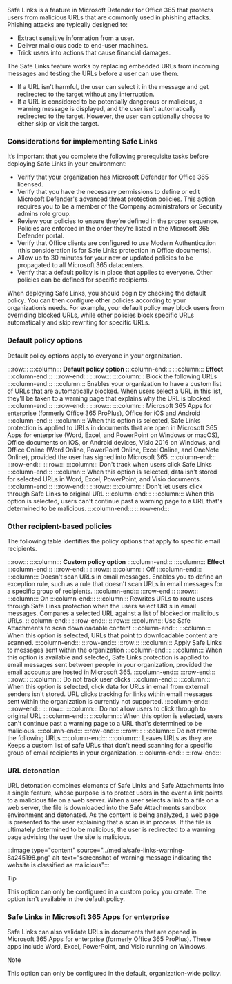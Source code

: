 Safe Links is a feature in Microsoft Defender for Office 365 that protects users from malicious URLs that are commonly used in phishing attacks. Phishing attacks are typically designed to:

 -  Extract sensitive information from a user.
 -  Deliver malicious code to end-user machines.
 -  Trick users into actions that cause financial damages.

The Safe Links feature works by replacing embedded URLs from incoming messages and testing the URLs before a user can use them.

 -  If a URL isn't harmful, the user can select it in the message and get redirected to the target without any interruption.
 -  If a URL is considered to be potentially dangerous or malicious, a warning message is displayed, and the user isn't automatically redirected to the target. However, the user can optionally choose to either skip or visit the target.

### Considerations for implementing Safe Links

It’s important that you complete the following prerequisite tasks before deploying Safe Links in your environment:

 -  Verify that your organization has Microsoft Defender for Office 365 licensed.
 -  Verify that you have the necessary permissions to define or edit Microsoft Defender's advanced threat protection policies. This action requires you to be a member of the Company administrators or Security admins role group.
 -  Review your policies to ensure they’re defined in the proper sequence. Policies are enforced in the order they're listed in the Microsoft 365 Defender portal.
 -  Verify that Office clients are configured to use Modern Authentication (this consideration is for Safe Links protection in Office documents).
 -  Allow up to 30 minutes for your new or updated policies to be propagated to all Microsoft 365 datacenters.
 -  Verify that a default policy is in place that applies to everyone. Other policies can be defined for specific recipients.

When deploying Safe Links, you should begin by checking the default policy. You can then configure other policies according to your organization’s needs. For example, your default policy may block users from overriding blocked URLs, while other policies block specific URLs automatically and skip rewriting for specific URLs.

### Default policy options

Default policy options apply to everyone in your organization.

:::row:::
  :::column:::
    **Default policy option**
  :::column-end:::
  :::column:::
    **Effect**
  :::column-end:::
:::row-end:::
:::row:::
  :::column:::
    Block the following URLs
  :::column-end:::
  :::column:::
    Enables your organization to have a custom list of URLs that are automatically blocked. When users select a URL in this list, they'll be taken to a warning page that explains why the URL is blocked.
  :::column-end:::
:::row-end:::
:::row:::
  :::column:::
    Microsoft 365 Apps for enterprise (formerly Office 365 ProPlus), Office for iOS and Android
  :::column-end:::
  :::column:::
    When this option is selected, Safe Links protection is applied to URLs in documents that are open in Microsoft 365 Apps for enterprise (Word, Excel, and PowerPoint on Windows or macOS), Office documents on iOS, or Android devices, Visio 2016 on Windows, and Office Online (Word Online, PowerPoint Online, Excel Online, and OneNote Online), provided the user has signed into Microsoft 365.
  :::column-end:::
:::row-end:::
:::row:::
  :::column:::
    Don't track when users click Safe Links
  :::column-end:::
  :::column:::
    When this option is selected, data isn't stored for selected URLs in Word, Excel, PowerPoint, and Visio documents.
  :::column-end:::
:::row-end:::
:::row:::
  :::column:::
    Don't let users click through Safe Links to original URL
  :::column-end:::
  :::column:::
    When this option is selected, users can't continue past a warning page to a URL that's determined to be malicious.
  :::column-end:::
:::row-end:::


### Other recipient-based policies

The following table identifies the policy options that apply to specific email recipients.

:::row:::
  :::column:::
    **Custom policy option**
  :::column-end:::
  :::column:::
    **Effect**
  :::column-end:::
:::row-end:::
:::row:::
  :::column:::
    Off
  :::column-end:::
  :::column:::
    Doesn't scan URLs in email messages.
Enables you to define an exception rule, such as a rule that doesn't scan URLs in email messages for a specific group of recipients.
  :::column-end:::
:::row-end:::
:::row:::
  :::column:::
    On
  :::column-end:::
  :::column:::
    Rewrites URLs to route users through Safe Links protection when the users select URLs in email messages.
Compares a selected URL against a list of blocked or malicious URLs.
  :::column-end:::
:::row-end:::
:::row:::
  :::column:::
    Use Safe Attachments to scan downloadable content
  :::column-end:::
  :::column:::
    When this option is selected, URLs that point to downloadable content are scanned.
  :::column-end:::
:::row-end:::
:::row:::
  :::column:::
    Apply Safe Links to messages sent within the organization
  :::column-end:::
  :::column:::
    When this option is available and selected, Safe Links protection is applied to email messages sent between people in your organization, provided the email accounts are hosted in Microsoft 365.
  :::column-end:::
:::row-end:::
:::row:::
  :::column:::
    Do not track user clicks
  :::column-end:::
  :::column:::
    When this option is selected, click data for URLs in email from external senders isn't stored. URL clicks tracking for links within email messages sent within the organization is currently not supported.
  :::column-end:::
:::row-end:::
:::row:::
  :::column:::
    Do not allow users to click through to original URL
  :::column-end:::
  :::column:::
    When this option is selected, users can't continue past a warning page to a URL that's determined to be malicious.
  :::column-end:::
:::row-end:::
:::row:::
  :::column:::
    Do not rewrite the following URLs
  :::column-end:::
  :::column:::
    Leaves URLs as they are. Keeps a custom list of safe URLs that don't need scanning for a specific group of email recipients in your organization.
  :::column-end:::
:::row-end:::


### URL detonation

URL detonation combines elements of Safe Links and Safe Attachments into a single feature, whose purpose is to protect users in the event a link points to a malicious file on a web server. When a user selects a link to a file on a web server, the file is downloaded into the Safe Attachments sandbox environment and detonated. As the content is being analyzed, a web page is presented to the user explaining that a scan is in process. If the file is ultimately determined to be malicious, the user is redirected to a warning page advising the user the site is malicious.

:::image type="content" source="../media/safe-links-warning-8a245198.png" alt-text="screenshot of warning message indicating the website is classified as malicious":::


> [!TIP]
> This option can only be configured in a custom policy you create. The option isn't available in the default policy.

### Safe Links in Microsoft 365 Apps for enterprise

Safe Links can also validate URLs in documents that are opened in Microsoft 365 Apps for enterprise (formerly Office 365 ProPlus). These apps include Word, Excel, PowerPoint, and Visio running on Windows.

> [!NOTE]
> This option can only be configured in the default, organization-wide policy.
